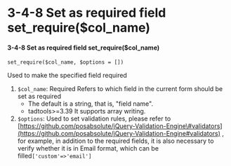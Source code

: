 # 3-4-8 Set as required field set\_require\($col\_name\)

#### 3-4-8 Set as required field set\_require\($col\_name\)

```text
set_require($col_name, $options = [])
```

Used to make the specified field required

1. `$col_name`: Required Refers to which field in the current form should be set as required
   * The default is a string, that is, "field name".
   * tadtools&gt;=3.39 It supports array writing.
2. `$options`: Used to set validation rules, please refer to [https://github.com/posabsolute/jQuery-Validation-Engine\#validators](https://github.com/posabsolute/jQuery-Validation-Engine#validators) , for example, in addition to the required fields, it is also necessary to verify whether it is in Email format, which can be filled`['custom'=>'email']`

